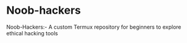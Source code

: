 # Noob-hackers
Noob-Hackers:- A custom Termux repository for beginners to explore ethical hacking tools
